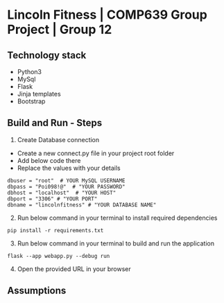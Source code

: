 
# Lincoln Fitness | COMP639 Group Project | Group 12

## Technology stack
  
- Python3
- MySql
- Flask
- Jinja templates
- Bootstrap

## Build and Run - Steps

1. Create Database connection
- Create a new connect.py file in your project root folder
- Add below code there
- Replace the values with your details
```
dbuser = "root"  # YOUR MySQL USERNAME
dbpass = "Poi098!@"  # "YOUR PASSWORD"
dbhost = "localhost"  # "YOUR HOST"
dbport = "3306" # "YOUR PORT"
dbname = "lincolnfitness" # "YOUR DATABASE NAME"
```

2. Run below command in your terminal to install required dependencies
```
pip install -r requirements.txt
```

3. Run below command in your terminal to build and run the application
```
flask --app webapp.py --debug run
```

4. Open the provided URL in your browser 

## Assumptions


